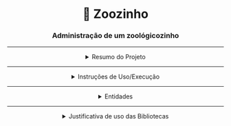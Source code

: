 <div align="center">

# 🦁 Zoozinho

### Administração de um zoológicozinho

</div>

---

<details><summary align="center">Resumo do Projeto</summary>

- Interface web desenvolvida com **React.js**, utilizando **HTML**, **CSS** e **JavaScript**
- Uma **Web API REST**, desenvolvida com **ASP.NET em C#**
- Persistência de dados com banco de dados **PostgreSQL**
- Integração entre front-end e back-end utilizando **requisições HTTP**
- Mapeamento objeto-relacional feito com **NHibernate**
- Funcionalidades para cadastro, listagem, atualização e remoção de:
  - Categorias
  - Espécies
  - Recintos
  - Habitats
  - Galpão (apenas Leitura e edição)
  - Animais (com criação de movimentações no editar)
- Relatórios interativos (de Galpão e Recintos) com gráficos utilizando **Recharts**

</details>

---


<details><summary align="center">Instruções de Uso/Execução</summary>

1) Tenha o GIT instalado:

```
https://git-scm.com/download/win
```

2) Tenha o SDK do DOTNET 8.0 instalado:

```
https://dotnet.microsoft.com/pt-br/download
```

3) Tenha o NPM instalado:

```
https://docs.npmjs.com/downloading-and-installing-node-js-and-npm
```

4) Tenha o driver do Postgresql instalado:

```
https://www.enterprisedb.com/downloads/postgres-postgresql-downloads
```

5) Tenha uma IDE para Postgresql instalada, recomendo o pgAdmin:

```
https://www.pgadmin.org/download/pgadmin-4-windows/
```

6) Caso tenha acabado de instalar algum dos itens acima, reinicie seu computador
7) Abra um terminal e clone o repositório:

```bash
git clone https://github.com/Vinicius-Brandi/Zoozinho.git
```

8) Acesse o diretório do repositório clonado:

```bash
cd .\Zoozinho\
```

9) Abra o diretório atual no Explorador de Arquivos pra facilitar a explicação:

```bash
explorer .
```

10) Existe uma pasta de script seguindo o caminho Zoozinho/ZooConsole/Database, abrir tanto o script como os inserts em bloco de notas

11) Abra sua IDE do Postgresql (pgAdmin)
12) Confirme que exista um servidor assim:

- Nome: localhost
- Host: 127.0.0.1
- Porta: 5432
- Senha: 1234 _(Tudo é padrão menos essa senha, garanta que esteja assim)_

13) Conecte-se ao servidor registrado crie um banco de dados com nome = postgres (meio de algum software como DBEAVER(de preferência)
    
14) Crie um script e coloque nele o script que que está no banco de dados, pegue todo ele com o mouse e dê ctrl+enter
    
15) Depois coloque os inserts no script, pegue todo ele com o mouse e dê ctrl+enter
    
16) Abra o Visual Studio 2022, dentro da pasta Zoozinho, tera um arquivo 'ZooConsole.sln', clique nele, você entrara no projeto
    
17) Na parte superior terá um uma engrenagem com os dois projetos, clique nela e escolha ZoozinhoAPI, e clique play logo ao lado
    
18) Após isso abrirá um swagger
```
/localhost:7100/swagger/index.html
```
    
20) Volte para o explorador de arquivos, abra o terminal na pasta zoozinho-react

```bash
# Instale as dependências
npm install

# Rode o projeto localmente
npm run dev
```
20) Aparecerá um link, ctrl+clique e você está com meu projeto web rodando
</details>

---


<details>
    <summary align="center">Entidades</summary>

 Este projeto possui 7 entidades principais que representam a estrutura do sistema. Abaixo, você encontrará a descrição, regras e funcionalidades de cada uma delas.

---

## Categorias

A entidade **Categoria** representa um agrupamento geral(base de tudo) que pode estar associado a espécies e a um recinto.

### Regras e Características

- Nome único obrigatório.
- Pode conter uma lista de espécies associadas.
- Pode estar vinculada a um único recinto.
- Não pode ser excluída se vinculada a espécies ou recinto.
- Nome pesquisável e listável com paginação.


### Funcionalidades

- Cadastro (`Cadastrar`)
- Atualização (`Atualizar`)
- Busca por ID (`BuscarPorId`)
- Listagem paginada e com pesquisa (`Listar`)
- Exclusão com validações (`Deletar`)

---

## Recintos

O **Recinto** representa uma área física onde habitats são alocados, e vinculado.

### Regras e Características

- Vinculado a uma única categoria.
- Apenas um recinto por categoria.
- Possui capacidade máxima de habitats.
- Categoria não pode ser alterada se houver habitats vinculados.
- Não pode ser excluído se possuir habitats.
- Ao excluir, desvincula a categoria automaticamente.
- Nome pesquisável e listável com paginação.


### Funcionalidades

- Cadastrar (`Cadastrar`)
- Atualizar (`Atualizar`)
- Buscar por ID com detalhes (`BuscarPorId`)
- Listar com paginação e filtro (`Listar`)
- Excluir com validações (`Deletar`)
- Gerar relatório de animais e espécies (`Relatorio`)

---

## Espécies

A entidade **Espécie** representa um grupo de animais com características semelhantes.

### Regras e Características

- Nome único obrigatório.
- Vinculada a uma única categoria.
- Pode ter vários animais associados.
- Pode possuir um único habitat.
- Categoria não pode ser alterada se já possuir habitat.
- Exclusão proibida se houver animais ou habitat, exceto exclusão forçada(não recomendo, funciona, mas só deixei no backend, para não limpar tudo).
- Relatórios por categoria disponíveis(sem utilização no front).
- Nome pesquisável e listável com paginação.


### Funcionalidades

- Cadastrar (`Cadastrar`)
- Atualizar (`Atualizar`)
- Buscar por ID com habitat e animais (`BuscarPorId`)
- Listar com paginação, pesquisa e filtro por categoria (`Listar`)
- Excluir com validações e exclusão forçada (`Deletar`)
- Gerar relatório por categoria (`RelatorioPorCategoria`)

---

## Habitats

Representa o ambiente físico para uma espécie dentro de um recinto.

### Regras e Características

- Pertence a um recinto e a uma espécie.
- Espécie e recinto devem pertencer à mesma categoria.
- Limitação de número de habitats por recinto.
- Não pode ser excluído se possuir animais.
- Ao excluir, desvincula recinto e espécie.
- Nome pesquisável e listável com paginação.

### Funcionalidades

- Cadastrar (`Cadastrar`)
- Atualizar (`Atualizar`)
- Buscar por ID com dados completos (`BuscarPorId`)
- Listar com filtros (`Listar`)
- Excluir com validações (`Deletar`)

---

## Galpão

Espaço único para alocar animais excedentes ou sem habitat.

### Regras e Características
- Galpão adicionado somente via Insert.
- Apenas um galpão no sistema.
- Capacidade máxima: 30 animais.
- Nome definido automaticamente pela categoria.
- Capacidade não pode ser menor que o número de animais já possuida no galpão.
- Pode conter várias espécies.
- Não pode ser excluído.

### Funcionalidades

- Atualizar capacidade (`Atualizar`)
- Buscar galpão atual com animais (`Mostrar`)
- Listar animais presentes (`ListarAnimais`)
- Gerar relatório de ocupação por espécie (`Relatorio`)

---

## Animais

Representa cada animal sob os cuidados do zoológico.

### Regras e Características

- Pertence a uma única espécie.
- Pode estar em habitat ou galpão, nunca ambos.
- Sexo válido obrigatório.
- Obrigatório habitat ou galpão se a espécie possuir habitats.
- Se não houver habitats, deve ir para galpão.
- Não pode alocar em local com capacidade cheia.
- Registra movimentações de localização.
- Nome pesquisável e listável com paginação.


### Funcionalidades

- Cadastrar (`Cadastrar`)
- Atualizar dados e alocação (`Atualizar`)
- Buscar por ID com detalhes (`BuscarPorId`)
- Listar com filtros (`Listar`)
- Excluir (`Deletar`)
- Listar movimentações (`ListarMovimentacoes`)

---

## Movimentações

Registra deslocamentos dos animais entre habitats e galpão.

### Regras e Características

- Associada a um animal.
- Origem pode ser habitat, galpão ou nula (primeira movimentação, ou em caso de exclusão de um habitat).
- Destino obrigatório (habitat ou galpão).
- Armazena data e hora.
- Ordenação da mais recente para mais antiga.
- Rastreamento do histórico completo.

### Funcionalidades

- Registrar movimentação (`RegistrarMovimentacao`)
- Listar movimentações por animal com paginação (`ListarPorAnimal`)
</details>

---

<details><summary align="center">Justificativa de uso das Bibliotecas</summary>
<h2 align="center">💻 Tecnologias Utilizadas</h2>
Para desenvolver o **Zoozinho**, utilizei uma combinação de tecnologias no backend e frontend, garantindo uma aplicação eficiente e uma interface de usuário dinâmica e responsiva.

### Back-end

No backend, usamos bibliotecas para conexão com o banco de dados postgreSQL:

- **NHibernate**  
  Um ORM (Object-Relational Mapping) maduro e flexível que mapeia diretamente os objetos C# para as tabelas do banco de dados PostgreSQL.  
  Optamos pelo NHibernate pois ele permite realizar operações complexas, como consultas, inserções, atualizações e exclusões, sem necessidade de escrever SQL manualmente. Além disso, sua estabilidade se destaca frente ao Entity Framework, especialmente no suporte a migrações em PostgreSQL.

- **Npgsql**  
  Driver ADO.NET oficial para comunicação entre aplicações .NET e o banco PostgreSQL.  
  Ele assegura uma conexão eficiente e otimizada, facilitando as operações da API com o banco de dados.

### Front-end

Para a interface do usuário, utilizei biblioteca que facilitavam a reatividade da pagina:

- **React**  
  Biblioteca JavaScript para construção da interface web, que permite criar componentes reutilizáveis e gerenciar o estado da aplicação de forma eficiente, entregando uma experiência dinâmica e responsiva aos usuários, além de permitir fundir html e js com fluidez.

- **React Router DOM**  
  Responsável pelo gerenciamento da navegação interna da aplicação, possibilitando uma SPA (Single Page Application) onde as transições entre páginas ocorrem sem recarregamento, deixando a navegação rápida e fluida.

- **Recharts**  
  Biblioteca especializada em gráficos para React, utilizada para criar relatórios visuais e interativos, com gráficos de pizza. Isso facilita a interpretação dos dados dos galpões e recintos de forma clara e intuitiva.
</details>
